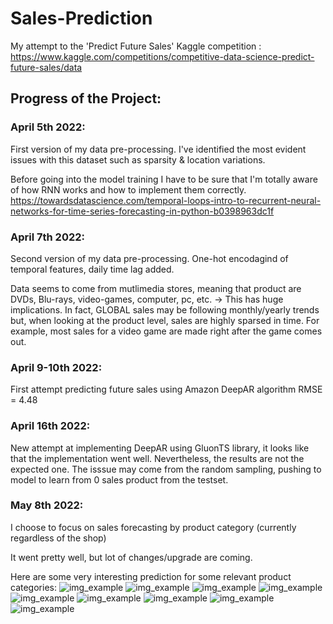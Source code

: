 # Sales-Prediction
My attempt to the 'Predict Future Sales' Kaggle competition : https://www.kaggle.com/competitions/competitive-data-science-predict-future-sales/data

## Progress of the Project:

### April 5th 2022:
First version of my data pre-processing. I've identified the most evident issues with this dataset such as sparsity & location variations.

Before going into the model training I have to be sure that I'm totally aware of how RNN works and how to implement them correctly. 
https://towardsdatascience.com/temporal-loops-intro-to-recurrent-neural-networks-for-time-series-forecasting-in-python-b0398963dc1f

### April 7th 2022:
Second version of my data pre-processing. One-hot encodagind of temporal features, daily time lag added.

Data seems to come from mutlimedia stores, meaning that product are DVDs, Blu-rays, video-games, computer, pc, etc.
-> This has huge implications. In fact, GLOBAL sales may be following monthly/yearly trends but, when looking at the product level, sales are highly sparsed in time. 
For example, most sales for a video game are made right after the game comes out.


### April 9-10th 2022:

First attempt predicting future sales using Amazon DeepAR algorithm 
RMSE = 4.48 

### April 16th 2022:

New attempt at implementing DeepAR using GluonTS library, it looks like that the implementation went well. Nevertheless, the results are not the expected one. The isssue may come from the random sampling, pushing to model to learn from 0 sales product from the testset.

### May 8th 2022:

I choose to focus on sales forecasting by product category (currently regardless of the shop)

It went pretty well, but lot of changes/upgrade are coming.

Here are some very interesting prediction for some relevant product categories:
![img_example](https://github.com/SCHOTT7/Sales-Prediction-ongoing-/blob/main/plots/36.png?raw=true)
![img_example](https://github.com/SCHOTT7/Sales-Prediction-ongoing-/blob/main/plots/21.png?raw=true)
![img_example](https://github.com/SCHOTT7/Sales-Prediction-ongoing-/blob/main/plots/43.png?raw=true)
![img_example](https://github.com/SCHOTT7/Sales-Prediction-ongoing-/blob/main/plots/47.png?raw=true)
![img_example](https://github.com/SCHOTT7/Sales-Prediction-ongoing-/blob/main/plots/56.png?raw=true)
![img_example](https://github.com/SCHOTT7/Sales-Prediction-ongoing-/blob/main/plots/67.png?raw=true)
![img_example](https://github.com/SCHOTT7/Sales-Prediction-ongoing-/blob/main/plots/71.png?raw=true)
![img_example](https://github.com/SCHOTT7/Sales-Prediction-ongoing-/blob/main/plots/72.png?raw=true)
![img_example](https://github.com/SCHOTT7/Sales-Prediction-ongoing-/blob/main/plots/83.png?raw=true)

